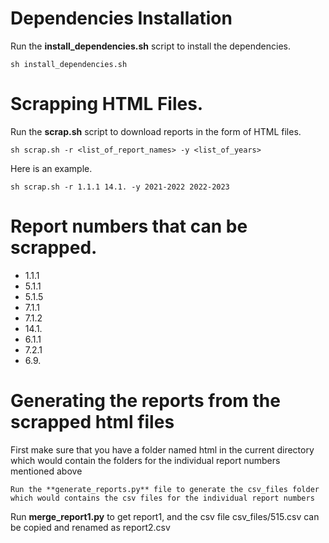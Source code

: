 
# Dependencies Installation
Run the **install_dependencies.sh** script to install the dependencies.
```
sh install_dependencies.sh
```
# Scrapping HTML Files.
Run the **scrap.sh** script to download reports in the form of HTML files.
```
sh scrap.sh -r <list_of_report_names> -y <list_of_years>
```
Here is an example.
```
sh scrap.sh -r 1.1.1 14.1. -y 2021-2022 2022-2023
```
# Report numbers that can be scrapped.
* 1.1.1
* 5.1.1
* 5.1.5
* 7.1.1
* 7.1.2
* 14.1.
* 6.1.1
* 7.2.1
* 6.9.

# Generating the reports from the scrapped html files
First make sure that you have a folder named html in the current directory which would contain the folders for the individual report numbers mentioned above
```
Run the **generate_reports.py** file to generate the csv_files folder which would contains the csv files for the individual report numbers
```
Run **merge_report1.py** to get report1, and the csv file csv_files/515.csv can be copied and renamed as report2.csv
```
